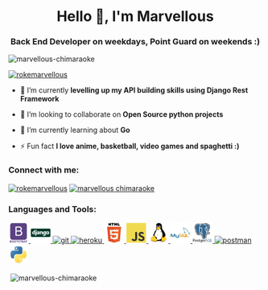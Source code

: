 <h1 align="center">Hello 👋, I'm Marvellous</h1>
<h3 align="center">Back End Developer on weekdays, Point Guard on weekends :)</h3>

<p align="left"> <img src="https://komarev.com/ghpvc/?username=marvellous-chimaraoke&label=Profile%20views&color=0e75b6&style=flat" alt="marvellous-chimaraoke" /> </p>

<p align="left"> <a href="https://twitter.com/rokemarvellous" target="blank"><img src="https://img.shields.io/twitter/follow/rokemarvellous?logo=twitter&style=for-the-badge" alt="rokemarvellous" /></a> </p>

- 🌱 I’m currently **levelling up my API building skills using Django Rest Framework**

- 👯 I’m looking to collaborate on **Open Source python projects**

- 🌱 I’m currently learning about **Go**

- ⚡ Fun fact **I love anime, basketball, video games and spaghetti :)**

<h3 align="left">Connect with me:</h3>
<p align="left">
<a href="https://twitter.com/rokemarvellous" target="blank"><img align="center" src="https://raw.githubusercontent.com/rahuldkjain/github-profile-readme-generator/master/src/images/icons/Social/twitter.svg" alt="rokemarvellous" height="30" width="40" /></a>
<a href="https://linkedin.com/in/marvellous chimaraoke" target="blank"><img align="center" src="https://raw.githubusercontent.com/rahuldkjain/github-profile-readme-generator/master/src/images/icons/Social/linked-in-alt.svg" alt="marvellous chimaraoke" height="30" width="40" /></a>
</p>

<h3 align="left">Languages and Tools:</h3>
<p align="left"> <a href="https://getbootstrap.com" target="_blank"> <img src="https://raw.githubusercontent.com/devicons/devicon/master/icons/bootstrap/bootstrap-plain-wordmark.svg" alt="bootstrap" width="40" height="40"/> </a> <a href="https://www.djangoproject.com/" target="_blank"> <img src="https://raw.githubusercontent.com/devicons/devicon/master/icons/django/django-original.svg" alt="django" width="40" height="40"/> </a> <a href="https://git-scm.com/" target="_blank"> <img src="https://www.vectorlogo.zone/logos/git-scm/git-scm-icon.svg" alt="git" width="40" height="40"/> </a> <a href="https://heroku.com" target="_blank"> <img src="https://www.vectorlogo.zone/logos/heroku/heroku-icon.svg" alt="heroku" width="40" height="40"/> </a> <a href="https://www.w3.org/html/" target="_blank"> <img src="https://raw.githubusercontent.com/devicons/devicon/master/icons/html5/html5-original-wordmark.svg" alt="html5" width="40" height="40"/> </a> <a href="https://developer.mozilla.org/en-US/docs/Web/JavaScript" target="_blank"> <img src="https://raw.githubusercontent.com/devicons/devicon/master/icons/javascript/javascript-original.svg" alt="javascript" width="40" height="40"/> </a> <a href="https://www.linux.org/" target="_blank"> <img src="https://raw.githubusercontent.com/devicons/devicon/master/icons/linux/linux-original.svg" alt="linux" width="40" height="40"/> </a> <a href="https://www.mysql.com/" target="_blank"> <img src="https://raw.githubusercontent.com/devicons/devicon/master/icons/mysql/mysql-original-wordmark.svg" alt="mysql" width="40" height="40"/> </a> <a href="https://www.postgresql.org" target="_blank"> <img src="https://raw.githubusercontent.com/devicons/devicon/master/icons/postgresql/postgresql-original-wordmark.svg" alt="postgresql" width="40" height="40"/> </a> <a href="https://postman.com" target="_blank"> <img src="https://www.vectorlogo.zone/logos/getpostman/getpostman-icon.svg" alt="postman" width="40" height="40"/> </a> <a href="https://www.python.org" target="_blank"> <img src="https://raw.githubusercontent.com/devicons/devicon/master/icons/python/python-original.svg" alt="python" width="40" height="40"/> </a> </p>

<p>&nbsp;<img align="center" src="https://github-readme-stats.vercel.app/api?username=marvellous-chimaraoke&show_icons=true&locale=en" alt="marvellous-chimaraoke" /></p>

